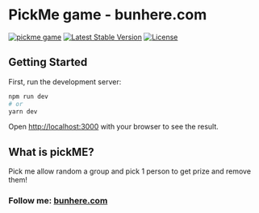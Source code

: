 # PickMe game - bunhere.com

<p>
<a href="#"><img src="https://img.shields.io/badge/bunhere-Pickme-purple?logo=dependabot" alt="pickme game"></a>
<a href="#"><img src="https://img.shields.io/badge/Version-1.0.0-blue" alt="Latest Stable Version"></a>
<a href="https://github.com/loanngo99/pickME/blob/main/LICENSE"><img src="https://img.shields.io/badge/license-MIT-green" alt="License"></a>
</p>

## Getting Started

First, run the development server:

```bash
npm run dev
# or
yarn dev
```

Open [http://localhost:3000](http://localhost:3000) with your browser to see the result.

## What is pickME?

Pick me allow random a group and pick 1 person to get prize and remove them!

### Follow me: [bunhere.com](https://bunhere.com/)

